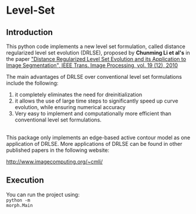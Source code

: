 # Level-Set

## Introduction

This python code implements a new level set formulation, called distance regularized level set evolution (DRLSE), proposed by 
**Chunming Li et al's** in the paper ["Distance Regularized Level Set Evolution and its Application to Image Segmentation", 
IEEE Trans. Image Processing, vol. 19 (12), 2010](http://ieeexplore.ieee.org/stamp/stamp.jsp?arnumber=5557813 "Link to the original paper")

The main advantages of DRLSE over conventional level set formulations include the following:
1) it completely eliminates the need for dreinitialization
2) it allows the use of large time steps to significantly speed up curve evolution, while ensuring numerical accuracy
3) Very easy to implement and computationally more efficient than conventional level set formulations.
<br></br>

This package only implements an edge-based active contour model as one application of DRLSE.
More applications of DRLSE can be found in other published papers in the following website:

http://www.imagecomputing.org/~cmli/

## Execution

You can run the project using: <br>
<code>python -m morph.Main</code>

